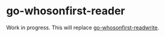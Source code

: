 # go-whosonfirst-reader

Work in progress. This will replace [go-whosonfirst-readwrite](https://github.com/whosonfirst/go-whosonfirst-readwrite).